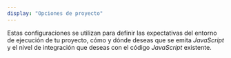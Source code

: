 ```yaml
---
display: "Opciones de proyecto"
---
```


Estas configuraciones se utilizan para definir las expectativas del entorno de ejecución de tu proyecto, cómo y dónde deseas que se emita *JavaScript* y el nivel de integración que deseas con el código *JavaScript* existente.

